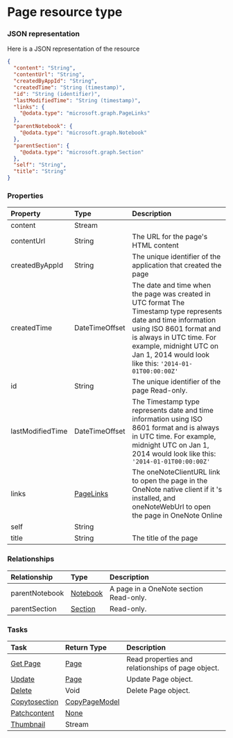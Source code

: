 # Page resource type



### JSON representation

Here is a JSON representation of the resource

<!-- {
  "blockType": "resource",
  "optionalProperties": [

  ],
  "@odata.type": "microsoft.graph.Page"
}-->

```json
{
  "content": "String",
  "contentUrl": "String",
  "createdByAppId": "String",
  "createdTime": "String (timestamp)",
  "id": "String (identifier)",
  "lastModifiedTime": "String (timestamp)",
  "links": {
    "@odata.type": "microsoft.graph.PageLinks"
  },
  "parentNotebook": {
    "@odata.type": "microsoft.graph.Notebook"
  },
  "parentSection": {
    "@odata.type": "microsoft.graph.Section"
  },
  "self": "String",
  "title": "String"
}

```
### Properties
| Property	   | Type	|Description|
|:---------------|:--------|:----------|
|content|Stream||
|contentUrl|String|The URL for the page's HTML content |
|createdByAppId|String|The unique identifier of the application that created the page |
|createdTime|DateTimeOffset|The date and time when the page was created in UTC format The Timestamp type represents date and time information using ISO 8601 format and is always in UTC time. For example, midnight UTC on Jan 1, 2014 would look like this: `'2014-01-01T00:00:00Z'`|
|id|String|The unique identifier of the page  Read-only.|
|lastModifiedTime|DateTimeOffset|The Timestamp type represents date and time information using ISO 8601 format and is always in UTC time. For example, midnight UTC on Jan 1, 2014 would look like this: `'2014-01-01T00:00:00Z'`|
|links|[PageLinks](pagelinks.md)|The oneNoteClientURL link to open the page in the OneNote native client if it 's installed, and oneNoteWebUrl to open the page in OneNote Online|
|self|String||
|title|String|The title of the page |

### Relationships
| Relationship | Type	|Description|
|:---------------|:--------|:----------|
|parentNotebook|[Notebook](notebook.md)|A page in a OneNote section  Read-only.|
|parentSection|[Section](section.md)| Read-only.|

### Tasks

| Task		   | Return Type	|Description|
|:---------------|:--------|:----------|
|[Get Page](../api/page_get.md) | [Page](page.md) |Read properties and relationships of page object.|
|[Update](../api/page_update.md) | [Page](page.md)	|Update Page object. |
|[Delete](../api/page_delete.md) | Void	|Delete Page object. |
|[Copytosection](../api/page_copytosection.md)|[CopyPageModel](copypagemodel.md)||
|[Patchcontent](../api/page_patchcontent.md)|[None](none.md)||
|[Thumbnail](../api/page_thumbnail.md)|Stream||

<!-- uuid: 5da8393a-4fba-4d58-bf3b-9c84e33d02c4
2015-10-15 16:17:32 UTC -->
<!-- {
  "type": "#page.annotation",
  "description": "Page resource",
  "keywords": "",
  "section": "documentation",
  "tocPath": ""
}-->